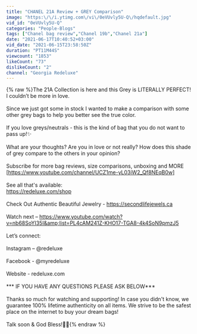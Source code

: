 ```yaml
---
title: "CHANEL 21A Review + GREY Comparison"
image: "https:\/\/i.ytimg.com\/vi\/0eVUvly5U-Q\/hqdefault.jpg"
vid_id: "0eVUvly5U-Q"
categories: "People-Blogs"
tags: ["Chanel bag review","Chanel 19b","Chanel 21a"]
date: "2021-06-17T10:40:52+03:00"
vid_date: "2021-06-15T23:58:50Z"
duration: "PT11M44S"
viewcount: "1853"
likeCount: "73"
dislikeCount: "2"
channel: "Georgia Redeluxe"
---
```

{% raw %}The 21A Collection is here and this Grey is LITERALLY PERFECT! I couldn’t be more in love. <br /><br />Since we just got some in stock I wanted to make a comparison with some other grey bags to help you better see the true color. <br /><br />If you love greys/neutrals - this is the kind of bag that you do not want to pass up!✨<br /><br />What are your thoughts? Are you in love or not really? How does this shade of grey compare to the others in your opinion?<br /><br />Subscribe for more bag reviews, size comparisons, unboxing and MORE [<a rel="nofollow" target="blank" href="https://www.youtube.com/channel/UCZ1me-yL03iW2_Qf8NEqB0w]">https://www.youtube.com/channel/UCZ1me-yL03iW2_Qf8NEqB0w]</a><br /><br />See all that's available:<br /><a rel="nofollow" target="blank" href="https://redeluxe.com/shop">https://redeluxe.com/shop</a><br /><br />Check Out Authentic Beautiful Jewelry  - <a rel="nofollow" target="blank" href="https://secondlifejewels.ca">https://secondlifejewels.ca</a><br /><br />Watch next – <a rel="nofollow" target="blank" href="https://www.youtube.com/watch?v=nb68SoYI35I&amp;list=PL4cAM241Z-KHO17-TGA8-4k4SoN9pmzJ5">https://www.youtube.com/watch?v=nb68SoYI35I&amp;list=PL4cAM241Z-KHO17-TGA8-4k4SoN9pmzJ5</a><br /><br />Let’s connect:<br /><br />Instagram – @redeluxe<br /><br />Facebook - @myredeluxe<br /><br />Website - redeluxe.com<br /><br />*** IF YOU HAVE ANY QUESTIONS PLEASE ASK BELOW***<br /><br />Thanks so much for watching and supporting! In case you didn't know, we guarantee 100% lifetime authenticity on all items. We strive to be the safest place on the internet to buy your dream bags! <br /><br />Talk soon &amp; God Bless!🤍🙏{% endraw %}
